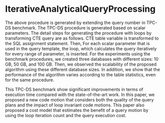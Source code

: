 # IterativeAnalyticalQueryProcessing
The above procedure is generated by extending the query number in TPC-DS benchmark. The TPC-DS procedure is generated based on scalar parameters. The detail steps for generating the procedure with loops by transforming CTE query are as follows. CTE table variable is transformed to the SQL assignment statement.
Then, For each scalar parameter that is used in the query template, the loop, which calculates the query iteratively for every range of parameter, is inserted. For the experiments using the benchmark procedures, we created three databases with different sizes: 10 GB, 50 GB, and 100 GB. Then, we observed the scalability of the proposed algorithm using these different database sizes. In addition, we show that the performance of the algorithm varies according to the table statistics, even for the same procedure.

This TPC-DS benchmark show significant improvements in terms of execution time compared with the state-of-the-art work. In this paper, we proposed a new code motion that considers both the quality of the query plans and the impact of loop invariant code motions. This paper also proposed a cost model that estimates the benefit of a query motion by using the loop iteration count and the query execution cost.
